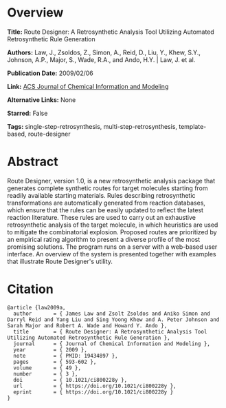 # Overview
**Title:**
Route Designer: A Retrosynthetic Analysis Tool Utilizing Automated Retrosynthetic Rule Generation

**Authors:**
Law, J., Zsoldos, Z., Simon, A., Reid, D., Liu, Y., Khew, S.Y., Johnson, A.P., Major, S., Wade, R.A., and Ando, H.Y. |
Law, J. et al.

**Publication Date:**
2009/02/06

**Link:**
[ACS Journal of Chemical Information and Modeling](https://pubs.acs.org/doi/10.1021/ci800228y)

**Alternative Links:**
None

**Starred:**
False

**Tags:**
single-step-retrosynthesis, multi-step-retrosynthesis, template-based, route-designer


# Abstract
Route Designer, version 1.0, is a new retrosynthetic analysis package that generates complete synthetic routes for target molecules starting from readily available starting materials.
Rules describing retrosynthetic transformations are automatically generated from reaction databases, which ensure that the rules can be easily updated to reflect the latest reaction literature.
These rules are used to carry out an exhaustive retrosynthetic analysis of the target molecule, in which heuristics are used to mitigate the combinatorial explosion.
Proposed routes are prioritized by an empirical rating algorithm to present a diverse profile of the most promising solutions.
The program runs on a server with a web-based user interface.
An overview of the system is presented together with examples that illustrate Route Designer's utility.


# Citation
```
@article {law2009a,
  author       = { James Law and Zsolt Zsoldos and Aniko Simon and Darryl Reid and Yang Liu and Sing Yoong Khew and A. Peter Johnson and Sarah Major and Robert A. Wade and Howard Y. Ando },
  title        = { Route Designer: A Retrosynthetic Analysis Tool Utilizing Automated Retrosynthetic Rule Generation },
  journal      = { Journal of Chemical Information and Modeling },
  year         = { 2009 },
  note         = { PMID: 19434897 },
  pages        = { 593-602 },
  volume       = { 49 },
  number       = { 3 },
  doi          = { 10.1021/ci800228y },
  url          = { https://doi.org/10.1021/ci800228y },
  eprint       = { https://doi.org/10.1021/ci800228y }
}
```
